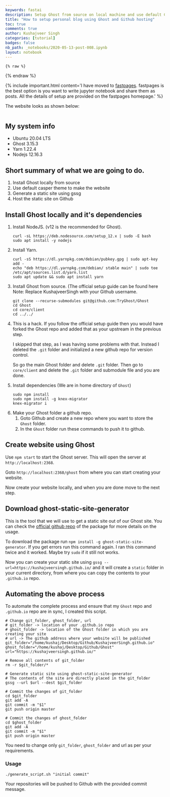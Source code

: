 ```yaml
---
keywords: fastai
description: Setup Ghost from source on local machine and use default Casper theme. Host the blog on Github for free.
title: "How to setup personal blog using Ghost and Github hosting"
toc: true
comments: true
author: Kushajveer Singh
categories: [tutorial]
badges: false
nb_path: _notebooks/2020-05-13-post-008.ipynb
layout: notebook
---
```


<!--
#################################################
### THIS FILE WAS AUTOGENERATED! DO NOT EDIT! ###
#################################################
# file to edit: _notebooks/2020-05-13-post-008.ipynb
-->

<div class="container" id="notebook-container">
        
    {% raw %}
    
<div class="cell border-box-sizing code_cell rendered">

</div>
    {% endraw %}

<div class="cell border-box-sizing text_cell rendered"><div class="inner_cell">
<div class="text_cell_render border-box-sizing rendered_html">
<p>{% include important.html content='I have moved to <a href="https://fastpages.fast.ai/">fastpages</a>. fastpages is the best option is you want to write jupyter notebook and share them as posts. All the details of setup are provided on the fastpages homepage.' %}</p>

</div>
</div>
</div>
<div class="cell border-box-sizing text_cell rendered"><div class="inner_cell">
<div class="text_cell_render border-box-sizing rendered_html">
<p>The website looks as shown below:</p>

</div>
</div>
</div>
<div class="cell border-box-sizing text_cell rendered"><div class="inner_cell">
<div class="text_cell_render border-box-sizing rendered_html">
<p><img src="/blog/images/copied_from_nb/images/post_008/01.png" alt=""></p>

</div>
</div>
</div>
<div class="cell border-box-sizing text_cell rendered"><div class="inner_cell">
<div class="text_cell_render border-box-sizing rendered_html">
<h2 id="My-system-info">My system info<a class="anchor-link" href="#My-system-info"> </a></h2><ul>
<li>Ubuntu 20.04 LTS</li>
<li>Ghost 3.15.3</li>
<li>Yarn 1.22.4</li>
<li>Nodejs 12.16.3</li>
</ul>

</div>
</div>
</div>
<div class="cell border-box-sizing text_cell rendered"><div class="inner_cell">
<div class="text_cell_render border-box-sizing rendered_html">
<h2 id="Short-summary-of-what-we-are-going-to-do.">Short summary of what we are going to do.<a class="anchor-link" href="#Short-summary-of-what-we-are-going-to-do."> </a></h2><ol>
<li>Install Ghost locally from source</li>
<li>Use default casper theme to make the website</li>
<li>Generate a static site using gssg</li>
<li>Host the static site on Github</li>
</ol>

</div>
</div>
</div>
<div class="cell border-box-sizing text_cell rendered"><div class="inner_cell">
<div class="text_cell_render border-box-sizing rendered_html">
<h2 id="Install-Ghost-locally-and-it's-dependencies">Install Ghost locally and it's dependencies<a class="anchor-link" href="#Install-Ghost-locally-and-it's-dependencies"> </a></h2><ol>
<li>Install NodeJS. (v12 is the recommended for Ghost).
<pre><code>curl -sL https://deb.nodesource.com/setup_12.x | sudo -E bash
sudo apt install -y nodejs</code></pre>
</li>
<li>Install Yarn.
<pre><code>curl -sS https://dl.yarnpkg.com/debian/pubkey.gpg | sudo apt-key add -
echo "deb https://dl.yarnpkg.com/debian/ stable main" | sudo tee /etc/apt/sources.list.d/yarn.list
sudo apt update &amp;&amp; sudo apt install yarn</code></pre>
</li>
<li>Install Ghost from source. (The official setup guide can be found here Note: Replace KushajveerSingh with your Github username.
<pre><code>git clone --recurse-submodules git@github.com:TryGhost/Ghost
cd Ghost
cd core/client
cd ../../</code></pre>
</li>
<li><p>This is a hack. If you follow the official setup guide then you would have forked the Ghost repo and added that as your upstream in the previous step.</p>
<p>I skipped that step, as I was having some problems with that. Instead I deleted the <code>.git</code> folder and initialized a new github repo for version control.</p>
<p>So go the main Ghost folder and delete <code>.git</code> folder. Then go to <code>core/client</code> and delete the <code>.git</code> folder and submodule file and you are done.</p>
</li>
<li>Install dependencies (We are in home directory of <code>Ghost</code>)
<pre><code>sudo npm install
sudo npm install -g knex-migrator
knex-migrator i</code></pre>
</li>
<li>Make your Ghost folder a github repo.<ol>
<li>Goto Github and create a new repo where you want to store the <code>Ghost</code> folder.</li>
<li>In the <code>Ghost</code> folder run these commands to push it to github.</li>
</ol>
</li>
</ol>

</div>
</div>
</div>
<div class="cell border-box-sizing text_cell rendered"><div class="inner_cell">
<div class="text_cell_render border-box-sizing rendered_html">
<h2 id="Create-website-using-Ghost">Create website using Ghost<a class="anchor-link" href="#Create-website-using-Ghost"> </a></h2><p>Use <code>npm start</code> to start the Ghost server. This will open the server at <code>http://localhost:2368</code>.</p>
<p>Goto <code>http://localhost:2368/ghost</code> from where you can start creating your website.</p>
<p>Now create your website locally, and when you are done move to the next step.</p>

</div>
</div>
</div>
<div class="cell border-box-sizing text_cell rendered"><div class="inner_cell">
<div class="text_cell_render border-box-sizing rendered_html">
<h2 id="Download-ghost-static-site-generator">Download ghost-static-site-generator<a class="anchor-link" href="#Download-ghost-static-site-generator"> </a></h2><p>This is the tool that we will use to get a static site out of our Ghost site. You can check the <a href="https://github.com/Fried-Chicken/ghost-static-site-generator">official github repo</a> of the package for more details on the usage.</p>
<p>To download the package run <code>npm install -g ghost-static-site-generator</code>. If you get errors run this command again. I ran this command twice and it worked. Maybe try <code>sudo</code> if it still not works.</p>
<p>Now you can create your static site using <code>gssg --url=https://kushajveersingh.github.io/</code> and it will create a <code>static</code> folder in your current directory, from where you can copy the contents to your <code>.github.io</code> repo.</p>

</div>
</div>
</div>
<div class="cell border-box-sizing text_cell rendered"><div class="inner_cell">
<div class="text_cell_render border-box-sizing rendered_html">
<h2 id="Automating-the-above-process">Automating the above process<a class="anchor-link" href="#Automating-the-above-process"> </a></h2><p>To automate the complete process and ensure that my <code>Ghost</code> repo and <code>.github.io</code> repo are in sync, I created this script.</p>

<pre><code># Change git_folder, ghost_folder, url
# git_folder -&gt; location of your .github.io repo
# ghost_folder -&gt; location of the Ghost folder in which you are creating your site
# url -&gt; The github address where your website will be published
git_folder="/home/kushaj/Desktop/Github/KushajveerSingh.github.io"
ghost_folder="/home/kushaj/Desktop/Github/Ghost"
url="https://kushajveersingh.github.io/"

# Remove all contents of git_folder
rm -r $git_folder/*

# Generate static site using ghost-static-site-generator
# The contents of the site are directly placed in the git_folder
gssg --url $url --dest $git_folder

# Commit the changes of git_folder
cd $git_folder
git add -A
git commit -m "$1"
git push origin master

# Commit the changes of ghost_folder
cd $ghost_folder
git add -A
git commit -m "$1"
git push origin master</code></pre>
<p>You need to change only <code>git_folder</code>, <code>ghost_folder</code> and url as per your requirements.</p>

</div>
</div>
</div>
<div class="cell border-box-sizing text_cell rendered"><div class="inner_cell">
<div class="text_cell_render border-box-sizing rendered_html">
<h3 id="Usage">Usage<a class="anchor-link" href="#Usage"> </a></h3>
<pre><code>./generate_script.sh "initial commit"</code></pre>
<p>Your repositories will be pushed to Github with the provided commit message.</p>

</div>
</div>
</div>
</div>
 

